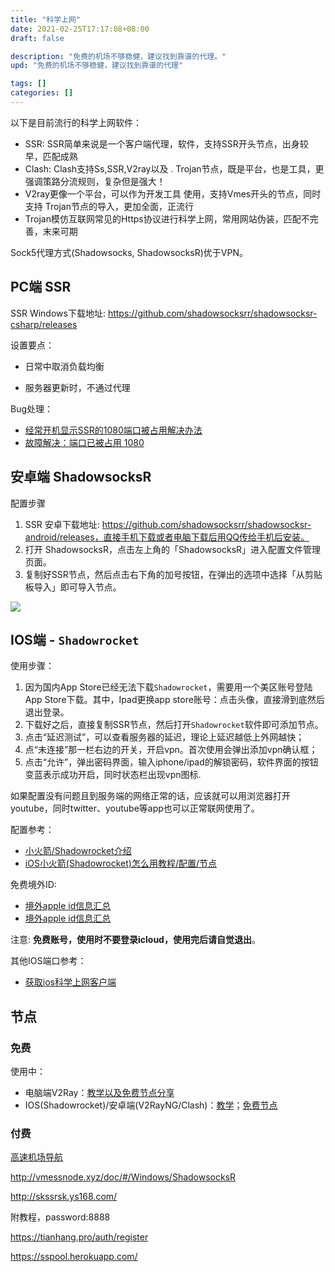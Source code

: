 ```yaml
---
title: "科学上网"
date: 2021-02-25T17:17:08+08:00
draft: false

description: "免费的机场不够稳健，建议找到靠谱的代理。"
upd: "免费的机场不够稳健，建议找到靠谱的代理"

tags: []
categories: []
---
```


<!--more-->

以下是目前流行的科学上网软件：

- SSR: SSR简单来说是一个客户端代理，软件，支持SSR开头节点，出身较早，匹配成熟
- Clash: Clash支持Ss,SSR,V2ray以及 . Trojan节点，既是平台，也是工具，更强调策路分流规则，复杂但是强大！
- V2ray更像一个平台，可以作为开发工具 使用，支持Vmes开头的节点，同时支持 Trojan节点的导入，更加全面，正流行
- Trojan模仿互联网常见的Https协议进行科学上网，常用网站伪装，匹配不完善，末来可期

Sock5代理方式(Shadowsocks, ShadowsocksR)优于VPN。

## PC端 SSR

SSR Windows下载地址: https://github.com/shadowsocksrr/shadowsocksr-csharp/releases

设置要点：

- 日常中取消负载均衡

- 服务器更新时，不通过代理

Bug处理：

- [经常开机显示SSR的1080端口被占用解决办法](https://diary.dorcandy.cn/posts/dabba837/)
- [故障解决：端口已被占用 1080](https://blog.csdn.net/longintchar/article/details/79680589)


## 安卓端 ShadowsocksR

配置步骤

1. SSR 安卓下载地址: https://github.com/shadowsocksrr/shadowsocksr-android/releases，直接手机下载或者电脑下载后用QQ传给手机后安装。
2. 打开 ShadowsocksR，点击左上角的「ShadowsocksR」进入配置文件管理页面。
3. 复制好SSR节点，然后点击右下角的加号按钮，在弹出的选项中选择「从剪贴板导入」即可导入节点。

![](https://i.loli.net/2019/01/13/5c3a7bac1fee1.jpeg)

## IOS端 - `Shadowrocket`

使用步骤：

1. 因为国内App Store已经无法下载`Shadowrocket`，需要用一个美区账号登陆App Store下载。其中，Ipad更换app store账号：点击头像，直接滑到底然后退出登录。
2. 下载好之后，直接复制SSR节点，然后打开`Shadowrocket`软件即可添加节点。
3. 点击“延迟测试”，可以查看服务器的延迟，理论上延迟越低上外网越快；
4. 点“未连接”那一栏右边的开关，开启vpn。首次使用会弹出添加vpn确认框；
5. 点击“允许”，弹出密码界面，输入iphone/ipad的解锁密码，软件界面的按钮变蓝表示成功开启，同时状态栏出现vpn图标.

如果配置没有问题且到服务端的网络正常的话，应该就可以用浏览器打开youtube，同时twitter、youtube等app也可以正常联网使用了。

配置参考：

- [小火箭/Shadowrocket介绍](https://ssrvps.org/archives/10495)
- [iOS小火箭(Shadowrocket)怎么用教程/配置/节点](https://garygeng.net/others/shadowrocket/)

免费境外ID: 

- [境外apple id信息汇总](https://v2xtls.org/%e5%a2%83%e5%a4%96apple-id%e4%bf%a1%e6%81%af%e6%b1%87%e6%80%bb/)
- [境外apple id信息汇总](https://ssrvps.org/archives/1455)

注意: **免费账号，使用时不要登录icloud，使用完后请自觉退出**。

其他IOS端口参考：

- [获取ios科学上网客户端](https://tlanyan.me/get-proxy-clients/)

## 节点

### 免费

使用中：

- 电脑端V2Ray：[教学以及免费节点分享](https://www.youtube.com/channel/UCs9DTlP6bRIuLkAZ8egC12g)
- IOS(Shadowrocket)/安卓端(V2RayNG/Clash)：[教学](https://www.youtube.com/channel/UC277PQOP9AnRF83500JLfww)；[免费节点](https://share.weiyun.com/JEpTcCH0)

### 付费

[高速机场导航](https://docs.google.com/document/d/1yZ8Q36z7oFFTYvwQjexDpuE-OFbhZTCOVDXgK83o3uA/edit)

http://vmessnode.xyz/doc/#/Windows/ShadowsocksR

http://skssrsk.ys168.com/

附教程，password:8888

https://tianhang.pro/auth/register

https://sspool.herokuapp.com/

